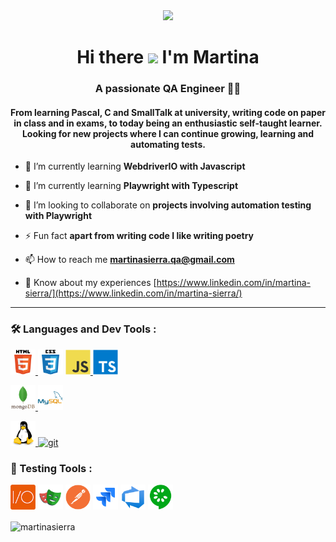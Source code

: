 <div id="header" align="center">
  <img src="https://media.giphy.com/media/M9gbBd9nbDrOTu1Mqx/giphy.gif" width="100"/>
</div>
<h1 align="center">Hi there  <img src="https://media.giphy.com/media/hvRJCLFzcasrR4ia7z/giphy.gif" width="30px"/> I'm Martina</h1>
<h3 align="center">A passionate QA Engineer 👨‍💻 </h3>

<h4 align="center">From learning Pascal, C and SmallTalk at university, writing code on paper in class and in exams, to today being an enthusiastic self-taught learner. Looking for new projects where I can continue growing, learning and automating tests. </h3>

- 🤖 I’m currently learning **WebdriverIO with Javascript**

- 🌱 I’m currently learning **Playwright with Typescript**

- 👯 I’m looking to collaborate on **projects involving automation testing with Playwright**

- ⚡ Fun fact **apart from writing code I like writing poetry**

- 📫 How to reach me **martinasierra.qa@gmail.com**

- 📄 Know about my experiences [https://www.linkedin.com/in/martina-sierra/](https://www.linkedin.com/in/martina-sierra/)

---

### :hammer_and_wrench: Languages and Dev Tools :
<div>

<p align="left"> <a href="https://www.w3schools.com/css/" target="_blank" rel="noreferrer">  <a href="https://www.w3.org/html/" target="_blank" rel="noreferrer"> 
<img src="https://raw.githubusercontent.com/devicons/devicon/master/icons/html5/html5-original-wordmark.svg" alt="html5" width="40" height="40"/> </a>  <img src="https://raw.githubusercontent.com/devicons/devicon/master/icons/css3/css3-original-wordmark.svg" alt="css3" width="40" height="40"/> </a> <a href="https://developer.mozilla.org/en-US/docs/Web/JavaScript" target="_blank" rel="noreferrer"> <img src="https://raw.githubusercontent.com/devicons/devicon/master/icons/javascript/javascript-original.svg" alt="javascript" width="40" height="40"/> </a> <img src="https://raw.githubusercontent.com/devicons/devicon/master/icons/typescript/typescript-original.svg" alt="typescript" width="40" height="40"/> </a> </p> 
 <p>  <a href="https://www.mongodb.com/" target="_blank" rel="noreferrer"> <img src="https://raw.githubusercontent.com/devicons/devicon/master/icons/mongodb/mongodb-original-wordmark.svg" alt="mongodb" width="40" height="40"/> </a> 
  <a href="https://www.mysql.com/" target="_blank" rel="noreferrer"> <img src="https://raw.githubusercontent.com/devicons/devicon/master/icons/mysql/mysql-original-wordmark.svg" alt="mysql" width="40" height="40"/> </a></p> 
<a href="https://www.linux.org/" target="_blank" rel="noreferrer"> <img src="https://raw.githubusercontent.com/devicons/devicon/master/icons/linux/linux-original.svg" alt="linux" width="40" height="40"/> </a> 
<a href="https://git-scm.com/" target="_blank" rel="noreferrer"> <img src="https://www.vectorlogo.zone/logos/git-scm/git-scm-icon.svg" alt="git" width="40" height="40"/> </a>
</div>

### 🐞 Testing Tools :
<p><div>
   <img src="https://github.com/webdriverio/webdriverio/blob/main/website/static/img/icons/icon-128x128.png" title="WebdriverIO" **alt="WebdriverIO" width="40" height="40"/>
  <img src="https://github.com/devicons/devicon/blob/master/icons/playwright/playwright-original.svg" title="Playwright" **alt="Playwright" width="40" height="40"/>
  <img src="https://github.com/devicons/devicon/blob/master/icons/postman/postman-original.svg" title="Postman" **alt="Postman" width="40" height="40"/>
  <img src="https://github.com/devicons/devicon/blob/master/icons/jira/jira-original.svg" title="Jira" **alt="Jira" width="40" height="40"/>
  <img src="https://github.com/devicons/devicon/blob/master/icons/azuredevops/azuredevops-original.svg" title="Azure DevOps" **alt="Azure DevOps" width="40" height="40"/>
 <img src="https://github.com/devicons/devicon/blob/master/icons/cucumber/cucumber-plain.svg" title="Cucumber" **alt="Cucumber" width="40" height="40"/>
</div></p>

<p><img align="center" src="https://github-readme-streak-stats.herokuapp.com/?user=martinasierra&" alt="martinasierra" /></p>
